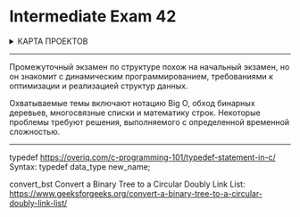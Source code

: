 # Intermediate Exam 42


<details>
<summary> КАРТА ПРОЕКТОВ </summary>

![map Holy_Graph](../Holy_Graph.png)

</details>

---------------------------------------

Промежуточный экзамен по структуре похож на начальный экзамен, но он знакомит с динамическим программированием, требованиями к оптимизации и реализацией структур данных.

Охватываемые темы включают нотацию Big O, обход бинарных деревьев, многосвязные списки и математику строк. Некоторые проблемы требуют решения, выполняемого с определенной временной сложностью.

---------------------------------------
typedef 
https://overiq.com/c-programming-101/typedef-statement-in-c/ 
Syntax: typedef data_type new_name;

convert_bst
Convert a Binary Tree to a Circular Doubly Link List: 
https://www.geeksforgeeks.org/convert-a-binary-tree-to-a-circular-doubly-link-list/
